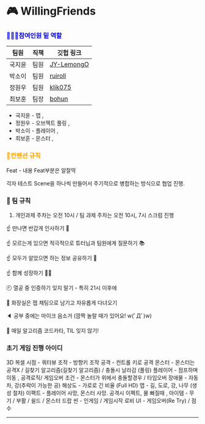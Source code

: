 

# 🎮 WillingFriends
### <span style="color:blue"> 🧑‍🤝‍🧑참여인원 밑 역할 </span>
|팀원|직책|깃헙 링크|
|------|---|---|
|국지윤|팀원|[JY-LemongO](https://github.com/JY-LemongO)|
|박소이|팀원|[ruiroll](https://github.com/ruiroll)|
|정원우|팀원|[klik075](https://github.com/klik075)|
|최보훈|팀장|[bohun](https://github.com/iou-bohun)|

* 국지윤 - 맵 , 
* 정원우 - 오브젝트 풀링 , 
* 박소이 - 플레이어 , 
* 최보훈 -  몬스터 ,

### <span style="color:orange"> 📝컨밴션 규칙 </span>
Feat - 내용
Feat부분은 알잘딱

각자 테스트 Scene을 하나씩 만들어서 주기적으로 병합하는 방식으로 협업 진행.

### 🤝 팀 규칙 
1.  개인과제 주차는 오전 10시 / 팀 과제 주차는 오전 10시, 7시 스크럼 진행

☝ 만나면 반갑게 인사하기 🙌

☝ 모르는게 있으면 적극적으로 튜터님과 팀원에게 질문하기 📚

☝ 모두가 알았으면 하는 정보 공유하기 📡

☝ 함께 성장하기 🤜🤛

🕘 열공 중 인증하기 잊지 말기 - 특히 21시 이후에

🚽 화장실은 젭 채팅으로 남기고 자유롭게 다녀오기

🔈 공부 중에는 마이크 음소거 (깜짝 놀랄 때가 있어요! w(ﾟДﾟ)w)

🤝 매일 알고리즘 코드카타, TIL 잊지 않기!

### 초기 게임 진행 아이디
3D 복셀
시점 - 쿼터뷰 
조작 - 방향키 조작 
공격 - 컨트롤 키로 공격 
몬스터 - 몬스터는 공격X / 길찾기 알고리즘(길찾기 알고리즘) / 충돌시 날라감 (풀링)
플레이어 - 점프하며 이동 , 공격로직/ 
게임오버 조건 - 몬스터가 위에서 충돌할경우 / 타임오버 
장애물 - 자동차, 강(추락이 가능한 공)
해상도 - 가로로 긴 비율 (Full HD)
맵 - 길, 도로, 강, 나무 (생성 절차)
이팩트 - 플레이어 사망, 몬스터 사망. 공격시 이펙트, 물 빠질때 , 
아이템 - 무기 / 부활 / 쉴드 / 몬스터 드랍
씬 - 인게임 / 게임시작 로비 
UI - 게임오버(Re Try)  / 점수

-------------------

